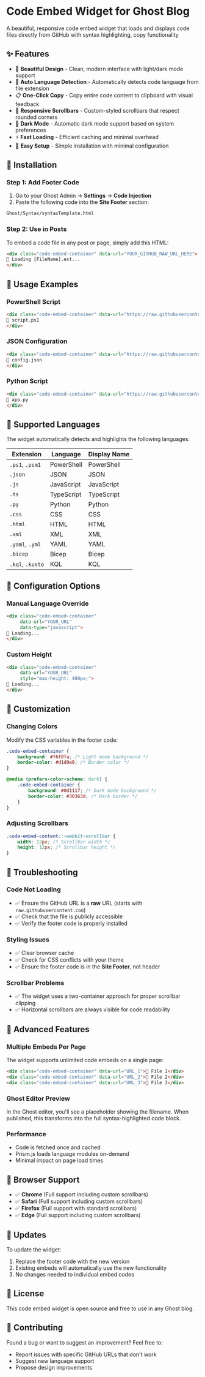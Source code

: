 # Code Embed Widget for Ghost Blog

A beautiful, responsive code embed widget that loads and displays code files directly from GitHub with syntax highlighting, copy functionality

## ✨ Features

- 🎨 **Beautiful Design** - Clean, modern interface with light/dark mode support
- 📁 **Auto Language Detection** - Automatically detects code language from file extension
- 📋 **One-Click Copy** - Copy entire code content to clipboard with visual feedback
- 📱 **Responsive Scrollbars** - Custom-styled scrollbars that respect rounded corners
- 🌙 **Dark Mode** - Automatic dark mode support based on system preferences
- ⚡ **Fast Loading** - Efficient caching and minimal overhead
- 🔧 **Easy Setup** - Simple installation with minimal configuration

## 🚀 Installation

### Step 1: Add Footer Code

1. Go to your Ghost Admin → **Settings** → **Code Injection**
2. Paste the following code into the **Site Footer** section:

```html
Ghost/Syntax/syntaxTemplate.html
```

### Step 2: Use in Posts

To embed a code file in any post or page, simply add this HTML:

```html
<div class="code-embed-container" data-url="YOUR_GITHUB_RAW_URL_HERE">
📄 Loading [FileName].ext...
</div>
```

## 📖 Usage Examples

### PowerShell Script

```html
<div class="code-embed-container" data-url="https://raw.githubusercontent.com/username/repo/main/script.ps1">
📄 script.ps1
</div>
```

### JSON Configuration

```html
<div class="code-embed-container" data-url="https://raw.githubusercontent.com/username/repo/main/config.json">
📄 config.json
</div>
```

### Python Script

```html
<div class="code-embed-container" data-url="https://raw.githubusercontent.com/username/repo/main/app.py">
📄 app.py
</div>
```

## 🎯 Supported Languages

The widget automatically detects and highlights the following languages:

| Extension | Language | Display Name |
|-----------|----------|--------------|
| `.ps1`, `.psm1` | PowerShell | PowerShell |
| `.json` | JSON | JSON |
| `.js` | JavaScript | JavaScript |
| `.ts` | TypeScript | TypeScript |
| `.py` | Python | Python |
| `.css` | CSS | CSS |
| `.html` | HTML | HTML |
| `.xml` | XML | XML |
| `.yaml`, `.yml` | YAML | YAML |
| `.bicep` | Bicep | Bicep |
| `.kql`, `.kusto` | KQL | KQL |

## 🔧 Configuration Options

### Manual Language Override

```html
<div class="code-embed-container" 
     data-url="YOUR_URL" 
     data-type="javascript">
📄 Loading...
</div>
```

### Custom Height

```html
<div class="code-embed-container" 
     data-url="YOUR_URL"
     style="max-height: 400px;">
📄 Loading...
</div>
```

## 🎨 Customization

### Changing Colors

Modify the CSS variables in the footer code:

```css
.code-embed-container {
    background: #f6f8fa; /* Light mode background */
    border-color: #d1d9e0; /* Border color */
}

@media (prefers-color-scheme: dark) {
    .code-embed-container {
        background: #0d1117; /* Dark mode background */
        border-color: #30363d; /* Dark border */
    }
}
```

### Adjusting Scrollbars

```css
.code-embed-content::-webkit-scrollbar {
    width: 12px; /* Scrollbar width */
    height: 12px; /* Scrollbar height */
}
```

## 🐛 Troubleshooting

### Code Not Loading

- ✅ Ensure the GitHub URL is a **raw** URL (starts with `raw.githubusercontent.com`)
- ✅ Check that the file is publicly accessible
- ✅ Verify the footer code is properly installed

### Styling Issues

- ✅ Clear browser cache
- ✅ Check for CSS conflicts with your theme
- ✅ Ensure the footer code is in the **Site Footer**, not header

### Scrollbar Problems

- ✅ The widget uses a two-container approach for proper scrollbar clipping
- ✅ Horizontal scrollbars are always visible for code readability

## 🌟 Advanced Features

### Multiple Embeds Per Page

The widget supports unlimited code embeds on a single page:

```html
<div class="code-embed-container" data-url="URL_1">📄 File 1</div>
<div class="code-embed-container" data-url="URL_2">📄 File 2</div>
<div class="code-embed-container" data-url="URL_3">📄 File 3</div>
```

### Ghost Editor Preview

In the Ghost editor, you'll see a placeholder showing the filename. When published, this transforms into the full syntax-highlighted code block.

### Performance

- Code is fetched once and cached
- Prism.js loads language modules on-demand
- Minimal impact on page load times

## 📱 Browser Support

- ✅ **Chrome** (Full support including custom scrollbars)
- ✅ **Safari** (Full support including custom scrollbars)
- ✅ **Firefox** (Full support with standard scrollbars)
- ✅ **Edge** (Full support including custom scrollbars)

## 🔄 Updates

To update the widget:

1. Replace the footer code with the new version
2. Existing embeds will automatically use the new functionality
3. No changes needed to individual embed codes

## 📄 License

This code embed widget is open source and free to use in any Ghost blog.

## 🤝 Contributing

Found a bug or want to suggest an improvement? Feel free to:

- Report issues with specific GitHub URLs that don't work
- Suggest new language support
- Propose design improvements
